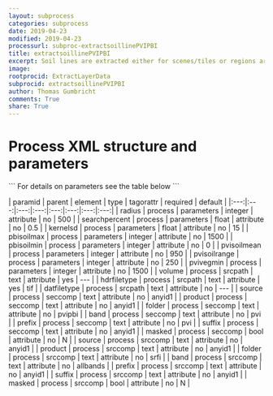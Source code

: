 ```yaml
---
layout: subprocess
categories: subprocess
date: 2019-04-23
modified: 2019-04-23
processurl: subproc-extractsoillinePVIPBI
title: extractsoillinePVIPBI
excerpt: Soil lines are extracted either for scenes/tiles or regions around sample points using the Perpendicular Vegetation Index and the Perpendicular Backgrund Index
image: 
rootprocid: ExtractLayerData
subprocid: extractsoillinePVIPBI
author: Thomas Gumbricht
comments: True
share: True
---
```


<h1 class='foot-description'>Process XML structure and parameters</h1>
```
For details on parameters see the table below
<?xml version="1.0" ?>
<process>
  <!--Generated from python-->
  <userproj plotid="yourplotid" projectid="yourprojectid" siteid="yoursiteid" system="systemid" tractid="yourtractid" userid="youruserid"/>
  <period endday="DD" endmonth="MM" endyear="YYYY" seasonendday="DD" seasonendmonth="MM" seasonstartday="DD" seasonstartmonth="MM" startday="DD" startmonth="MM" startyear="YYYY" timestep="timestep"/>
  <parameters kernelsd="xyz.abc" pbisoilmax="xyz" pbisoilmin="xyz" pvisoilmean="xyz" pvisoilrange="xyz" pvivegmin="xyz" radius="xyz" searchpercent="xyz.abc"/>
  <srcpath datfiletype="txtstring" hdrfiletype="txtstring" volume="txtstring"/>
  <seccomp band="txtstring" folder="txtstring" masked="True/False" prefix="txtstring" product="txtstring" source="txtstring" suffix="txtstring"/>
  <srccomp band="txtstring" folder="txtstring" masked="True/False" prefix="txtstring" product="txtstring" source="txtstring" suffix="txtstring"/>
</process>
```

| paramid | parent | element | type | tagorattr | required | default |
|:---:|:---:|:---:|:---:|:---:|:---:|:---:|:---:|
| radius | process | parameters | integer | attribute | no | 500 |
| searchpercent | process | parameters | float | attribute | no | 0.5 |
| kernelsd | process | parameters | float | attribute | no | 15 |
| pbisoilmax | process | parameters | integer | attribute | no | 1500 |
| pbisoilmin | process | parameters | integer | attribute | no | 0 |
| pvisoilmean | process | parameters | integer | attribute | no | 950 |
| pvisoilrange | process | parameters | integer | attribute | no | 250 |
| pvivegmin | process | parameters | integer | attribute | no | 1500 |
| volume | process | srcpath | text | attribute | yes | --- |
| hdrfiletype | process | srcpath | text | attribute | yes | tif |
| datfiletype | process | srcpath | text | attribute | no | --- |
| source | process | seccomp | text | attribute | no | anyid1 |
| product | process | seccomp | text | attribute | no | anyid1 |
| folder | process | seccomp | text | attribute | no | pvipbi |
| band | process | seccomp | text | attribute | no | pvi |
| prefix | process | seccomp | text | attribute | no | pvi |
| suffix | process | seccomp | text | attribute | no | anyid1 |
| masked | process | seccomp | bool | attribute | no | N |
| source | process | srccomp | text | attribute | no | anyid1 |
| product | process | srccomp | text | attribute | no | anyid1 |
| folder | process | srccomp | text | attribute | no | srfi |
| band | process | srccomp | text | attribute | no | allbands |
| prefix | process | srccomp | text | attribute | no | anyid1 |
| suffix | process | srccomp | text | attribute | no | anyid1 |
| masked | process | srccomp | bool | attribute | no | N |
